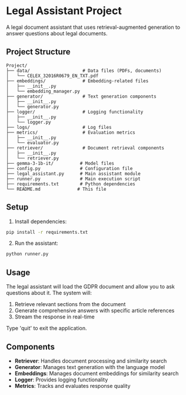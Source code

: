 # Legal Assistant Project

A legal document assistant that uses retrieval-augmented generation to answer questions about legal documents.

## Project Structure

```
Project/
├── data/                    # Data files (PDFs, documents)
│   └── CELEX_32016R0679_EN_TXT.pdf
├── embeddings/              # Embedding-related files
│   ├── __init__.py
│   └── embedding_manager.py
├── generator/               # Text generation components
│   ├── __init__.py
│   └── generator.py
├── logger/                  # Logging functionality
│   ├── __init__.py
│   └── logger.py
├── logs/                    # Log files
├── metrics/                 # Evaluation metrics
│   ├── __init__.py
│   └── evaluator.py
├── retriever/               # Document retrieval components
│   ├── __init__.py
│   └── retriever.py
├── gemma-3-1b-it/          # Model files
├── config.py               # Configuration file
├── legal_assistant.py      # Main assistant module
├── runner.py               # Main execution script
├── requirements.txt        # Python dependencies
└── README.md              # This file
```

## Setup

1. Install dependencies:
```bash
pip install -r requirements.txt
```

2. Run the assistant:
```bash
python runner.py
```

## Usage

The legal assistant will load the GDPR document and allow you to ask questions about it. The system will:

1. Retrieve relevant sections from the document
2. Generate comprehensive answers with specific article references
3. Stream the response in real-time

Type 'quit' to exit the application.

## Components

- **Retriever**: Handles document processing and similarity search
- **Generator**: Manages text generation with the language model
- **Embeddings**: Manages document embeddings for similarity search
- **Logger**: Provides logging functionality
- **Metrics**: Tracks and evaluates response quality 